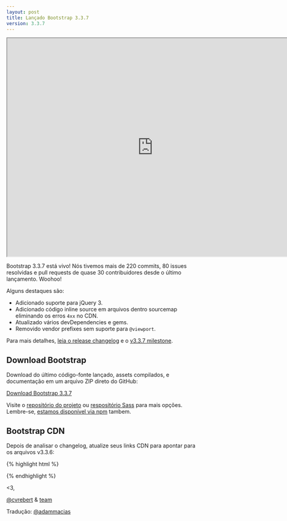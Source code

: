 ```yaml
---
layout: post
title: Lançado Bootstrap 3.3.7
version: 3.3.7
---
```


<div class="embed-responsive embed-responsive-16by9">
  <iframe class="embed-responsive-item" src="https://www.youtube.com/embed/Kr0tTbTbmVA?rel=0" width="760" height="570" allowfullscreen></iframe>
</div>

Bootstrap 3.3.7 está vivo! Nós tivemos mais de 220 commits, 80 issues resolvidas e pull requests de quase 30 contribuidores desde o último lançamento. Woohoo!

Alguns destaques são:

- Adicionado suporte para jQuery 3.
- Adicionado código inline source em arquivos dentro sourcemap eliminando os erros `4xx` no CDN.
- Atualizado vários devDependencies e gems.
- Removido vendor prefixes sem suporte para `@viewport`.

Para mais detalhes, [leia o release changelog](https://github.com/twbs/bootstrap/releases/tag/v3.3.7) e o [v3.3.7 milestone](https://github.com/twbs/bootstrap/issues?q=milestone%3Av3.3.7+is%3Aclosed).

## Download Bootstrap

Download do último código-fonte lançado, assets compilados, e documentação em um arquivo ZIP direto do GitHub:

<a class="btn-link" href="https://github.com/twbs/bootstrap/archive/v3.3.7.zip">Download Bootstrap 3.3.7</a>

Visite o [repositório do projeto](https://github.com/twbs/bootstrap) ou [respositório Sass](https://github.com/twbs/bootstrap-sass) para mais opções. Lembre-se, [estamos disponível via npm](https://www.npmjs.org/package/bootstrap) tambem.

## Bootstrap CDN

Depois de analisar o changelog, atualize seus links CDN para apontar para os arquivos v3.3.6:

{% highlight html %}
<!-- Latest compiled and minified CSS -->
<link rel="stylesheet" href="//maxcdn.bootstrapcdn.com/bootstrap/3.3.7/css/bootstrap.min.css" integrity="sha384-BVYiiSIFeK1dGmJRAkycuHAHRg32OmUcww7on3RYdg4Va+PmSTsz/K68vbdEjh4u" crossorigin="anonymous">

<!-- Optional theme -->
<link rel="stylesheet" href="//maxcdn.bootstrapcdn.com/bootstrap/3.3.7/css/bootstrap-theme.min.css" integrity="sha384-rHyoN1iRsVXV4nD0JutlnGaslCJuC7uwjduW9SVrLvRYooPp2bWYgmgJQIXwl/Sp" crossorigin="anonymous">

<!-- Latest compiled and minified JavaScript -->
<script src="//maxcdn.bootstrapcdn.com/bootstrap/3.3.7/js/bootstrap.min.js" integrity="sha384-Tc5IQib027qvyjSMfHjOMaLkfuWVxZxUPnCJA7l2mCWNIpG9mGCD8wGNIcPD7Txa" crossorigin="anonymous"></script>
{% endhighlight %}

<3,

[@cvrebert](https://twitter.com/cvrebert) & [team](http://getbootstrap.com/about/#team)

Tradução: [@adammacias](https://twitter.com/adammacias)
